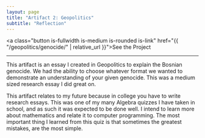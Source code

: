 ```yaml
---
layout: page
title: "Artifact 2: Geopolitics"
subtitle: "Reflection"
---
```

<a class="button is-fullwidth is-medium is-rounded is-link" href="{{ "/geopolitics/genocide/" | relative_url }}">See the Project</a>

***

This artifact is an essay I created in Geopolitics to explain the Bosnian genocide. We had the ability to choose whatever format we wanted to demonstrate an understanding of your given genocide. This was a medium sized research essay I did great on.

This artifact relates to my future because in college you have to write research essays. This was one of my many Algebra quizzes I have taken in school, and as such it was expected to be done well. I intend to learn more about mathematics and relate it to computer programming. The most important thing I learned from this quiz is that sometimes the greatest mistakes, are the most simple.
